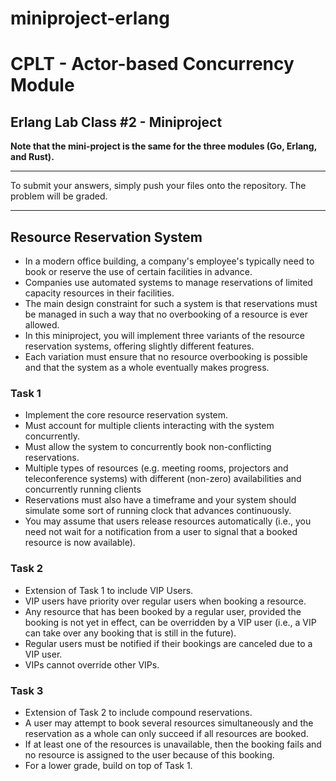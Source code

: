 # miniproject-erlang
# CPLT - Actor-based Concurrency Module

## Erlang Lab Class #2 - Miniproject

**Note that the mini-project is the same for the three modules (Go, Erlang, and Rust).** 

----
To submit your answers, simply push your files onto the repository. The problem will be graded.

----

## Resource Reservation System
* In a modern office building, a company's employee's typically need to book or reserve the use of certain facilities in advance.
* Companies use automated systems to manage reservations of limited capacity resources in their facilities.
* The main design constraint for such a system is that reservations must be managed in such a way that no overbooking of a resource is ever allowed.
* In this miniproject, you will implement three variants of the resource reservation systems, offering slightly different features.
* Each variation must ensure that no resource overbooking is possible and that the system as a whole eventually makes progress.

### Task 1
* Implement the core resource reservation system.
* Must account for multiple clients interacting with the system concurrently.
* Must allow the system to concurrently book non-conflicting reservations.
* Multiple types of resources (e.g. meeting rooms, projectors and teleconference systems) with different (non-zero) availabilities and concurrently running clients
* Reservations must also have a timeframe and your system should simulate some sort of running clock that advances continuously.
* You may assume that users release resources automatically (i.e., you need not wait for a notification from a user to signal that a booked resource is now available).

### Task 2
* Extension of Task 1 to include VIP Users.
* VIP users have priority over regular users when booking a resource.
* Any resource that has been booked by a regular user, provided the booking is not yet in effect, can be overridden by a VIP user (i.e., a VIP can take over any booking that is still in the future).
* Regular users must be notified if their bookings are canceled due to a VIP user.
* VIPs cannot override other VIPs.

### Task 3
* Extension of Task 2 to include compound reservations.
* A user may attempt to book several resources simultaneously and the reservation as a whole can only succeed if all resources are booked.
* If at least one of the resources is unavailable, then the booking fails and no resource is assigned to the user because of this booking.
* For a lower grade, build on top of Task 1.
